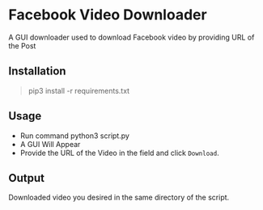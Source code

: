 # Facebook Video Downloader

A GUI downloader used to download Facebook video by providing URL of the Post

## Installation

> pip3 install -r requirements.txt

## Usage
- Run command python3 script.py
- A GUI Will Appear
- Provide the URL of the Video in the field and click `Download`.

## Output

Downloaded video you desired in the same directory of the script.



